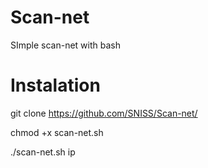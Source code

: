 # Scan-net
SImple scan-net with  bash


# Instalation
git clone https://github.com/SNISS/Scan-net/

chmod +x scan-net.sh

./scan-net.sh ip
